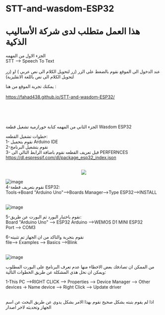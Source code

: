 # STT-and-wasdom-ESP32
# هذا العمل متطلب لدى شركة الأساليب الذكية

الجزء الاول من المهمه
<br />
STT -->  Speech To Text <br />
<br />
عند الدخول الى الموقع نقوم بالضغط على الزر (زر لتحويل الكلام الى نص عربي ) او (زر لتحويل الكلام الى نص باللغة الانقليزية) <br />
 
 يمكنك تجربة الموقع من هنا :
<br />
<br />
https://fahad438.github.io/STT-and-wasdom-ESP32/



<br />

<br />

<br />




الجزء الثاني من المهمه كتابة خورازمية تشغيل قطعة Wasdom ESP32 <br />

خطوات تشغيل القطعه:
<br />
1- نقوم بتحميل Arduino IDE
<br />
2-نقوم بتشغيل البرنامج
<br />
3-  قبل تعريف القطعه نقوم باضافة الرابط التالي الى PERFERNCES
<br />
https://dl.espressif.com/dl/package_esp32_index.json
<br />
<br />
<p align="center">
  <img src="http://some_place.com/image.png](https://user-images.githubusercontent.com/86566999/177462178-92028efe-be21-4b8e-9686-fa0350f03431.png" />
</p>

![image](https://user-images.githubusercontent.com/86566999/177462178-92028efe-be21-4b8e-9686-fa0350f03431.png)
<br />
4-نقوم بتعريف قطعة ESP32:
<br />
Tools->Board "Arduino Uno"-->Boards Manager-->Type ESP32-->INSTALL
<br />
<br />

![image](https://user-images.githubusercontent.com/86566999/177462756-99253dc7-a74e-4fbe-afe1-ce5c5701eb4f.png)



5-نقوم باختبار البورد ثم البورت عن طريق:
<br />
Board "Arduino Uno" --> ESP32 Arduino -->WEMOS D1 MINI ESP32
<br />
Port --> COM3



6-نقوم بتجربة والتاكد من ان الجهاز تم تثبيته
<br />
file-->  Examples --> Basics -->Blink
<br />
<br />

![image](https://user-images.githubusercontent.com/86566999/177466523-0f18723d-6b53-4c06-ae20-ecdf5929bdb9.png)





من الممكن ان تصادفك بعض الاخطاء منها عدم تعرف البرنامج على البورت المطلوب ويمكن ان نحل هذي المشكلة عن طريق الخطوات التالية:

1-This PC -->RIGHT CLICK  --> Properties --> Device Manager --> Other devices -> Name device --> Right Click --> Update driver

<br />
اذا لم يقوم بتبته بشكل صحيح نقوم بهذا الامر بشكل يدوي عن طريق البحث عن اسم الجهاز وتحديثه لاخر اصدار




